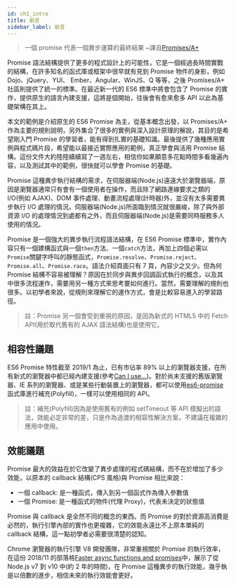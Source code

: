 ```yaml
---
id: ch1_intro
title: 前言
sidebar_label: 前言
---
```


> 一個 promise 代表一個異步運算的最終結果 ~譯自[Promises/A+](https://promisesaplus.com/)

Promise 語法結構提供了更多的程式設計上的可能性，它是一個經過長時間實戰的結構，在許多知名的函式庫或框架中很早就有見到 Promise 物件的身影，例如 Dojo、jQuery、YUI、 Ember、Angular、WinJS、Q 等等，之後 Promises/A+ 社區則提供了統一的標準。在最近新一代的 ES6 標準中將會包含了 Promise 的實作，提供原生的語言內建支援，這將是個開始，往後會有愈來愈多 API 以此為基礎架構在其上。

本文的範例是介紹原生的 ES6 Promise 為主，從基本概念出發，以 Promises/A+ 作為主要的規則說明，另外集合了很多的實例與深入設計原理的解說，其目的是希望剛入門 Promise 的學習者，能有得到扎實的基礎知識。最後提供了幾種應用實例與程式碼片段，希望能以最接近實際應用的範例，真正學會與活用 Promise 結構。這份文件大約陸陸續續寫了一週左右，相信你如果願意多花點時間多看幾遍內容，以及測試其中的範例，很快就可以學會 Promise 的基礎。

Promise 這種異步執行結構的需求，在伺服器端(Node.js)遠遠大於瀏覽器端，原因是瀏覽器通常只有會有一個使用者在操作，而且除了網路連線要求之類的 I/O(例如 AJAX)、DOM 事件處理、動畫流程處理(計時器)外，並沒有太多需要異步執行 I/O 處理的情況。伺服器端(Node.js)所面臨到情況就很嚴峻，除了與外部資源 I/O 的處理情況到處都有之外，而且伺服器端(Node.js)是需要同時服務多人使用的情況。

Promise 是一個強大的異步執行流程語法結構，在 ES6 Promise 標準中，實作內容只有一個建構函式與一個`then`方法、一個`catch`方法，再加上四個必需以`Promise`關鍵字呼叫的靜態函式，`Promise.resolve`、`Promise.reject`、`Promise.all`、`Promise.race`。語法介紹頁面只有 7 頁，內容少之又少。但為何 Promise 結構不容易被理解？原因在於同步與異步回調函式執行的概念，以及其中很多流程運作，需要用另一種方式來思考要如何進行。當然，需要理解的規則也很多。以初學者來說，從規則來理解它的運作方式，會是比較容易進入的學習路徑。

> 註：Promise 另一個會受到重視的原因，是因為新式的 HTML5 中的 Fetch API(用於取代舊有的 AJAX 語法結構)也是使用它。

## 相容性議題

ES6 Promise 特性截至 2019/1 為止，已有市佔率 89% 以上的瀏覽器支援，在所有新式的瀏覽器中都已經內建支援(參考[Can I use...](http://caniuse.com/#feat=promises))。對於尚未支援的舊版瀏覽器、IE 系列的瀏覽器、或是某些行動裝置上的瀏覽器，都可以使用[es6-promise](https://github.com/stefanpenner/es6-promise)函式庫進行補充(Polyfill)，一樣可以使用相同的 API。

> 註：補充(Polyfill)因為是使用舊有的例如 setTimeout 等 API 模擬出的語法，效能必定非常的差，只是作為過渡的相容性解決方案，不建議在複雜的應用中使用。

## 效能議題

Promise 最大的效益在於它改變了異步處理的程式碼結構，而不在於增加了多少效能，以原本的 callback 結構(CPS 風格)與 Promise 相比來說：

- 一個 callback: 是一種函式，傳入到另一個函式作為傳入參數值
- 一個 Promise: 是一種函式的物件(代理 Proxy)，代表未決定的狀態值

Promise 與 callback 是全然不同的概念的東西。而 Promise 的對於資源高消費是必然的，執行引擎內部的實作也更複雜，它的效能永遠比不上原本單純的 callback 結構，這一點初學者必需要很清楚的認知。

Chrome 瀏覽器的執行引擎 V8 開發團隊，非常重視關於 Promise 的執行效率，在這份 2018/11 的部落格[Faster async functions and promises](https://v8.dev/blog/fast-async)中，展示了從 Node.js v7 到 v10 中(約 2 年的時間)，在 Promise 這種異步的執行效能，幾乎執是以倍數的進步，相信未來的執行效能會更好。
